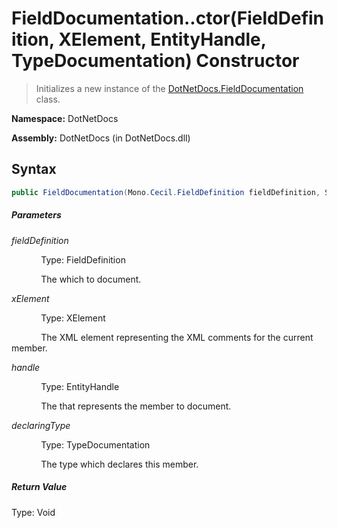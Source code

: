 # FieldDocumentation..ctor(FieldDefinition, XElement, EntityHandle, TypeDocumentation) Constructor
> Initializes a new instance of the [DotNetDocs.FieldDocumentation](/docs/DotNetDocs/FieldDocumentation.md) class.

**Namespace:** DotNetDocs

**Assembly:** DotNetDocs (in DotNetDocs.dll)
## Syntax
```csharp
public FieldDocumentation(Mono.Cecil.FieldDefinition fieldDefinition, System.Xml.Linq.XElement xElement, System.Reflection.Metadata.EntityHandle handle, DotNetDocs.TypeDocumentation declaringType);
```
##### Parameters
*fieldDefinition*

&nbsp;&nbsp;&nbsp;&nbsp;&nbsp;&nbsp;&nbsp;&nbsp;&nbsp;&nbsp;&nbsp;&nbsp;Type: FieldDefinition

&nbsp;&nbsp;&nbsp;&nbsp;&nbsp;&nbsp;&nbsp;&nbsp;&nbsp;&nbsp;&nbsp;&nbsp;The  which to document.


*xElement*

&nbsp;&nbsp;&nbsp;&nbsp;&nbsp;&nbsp;&nbsp;&nbsp;&nbsp;&nbsp;&nbsp;&nbsp;Type: XElement

&nbsp;&nbsp;&nbsp;&nbsp;&nbsp;&nbsp;&nbsp;&nbsp;&nbsp;&nbsp;&nbsp;&nbsp;The XML element representing the XML comments for the current member.


*handle*

&nbsp;&nbsp;&nbsp;&nbsp;&nbsp;&nbsp;&nbsp;&nbsp;&nbsp;&nbsp;&nbsp;&nbsp;Type: EntityHandle

&nbsp;&nbsp;&nbsp;&nbsp;&nbsp;&nbsp;&nbsp;&nbsp;&nbsp;&nbsp;&nbsp;&nbsp;The  that represents the member to document.


*declaringType*

&nbsp;&nbsp;&nbsp;&nbsp;&nbsp;&nbsp;&nbsp;&nbsp;&nbsp;&nbsp;&nbsp;&nbsp;Type: TypeDocumentation

&nbsp;&nbsp;&nbsp;&nbsp;&nbsp;&nbsp;&nbsp;&nbsp;&nbsp;&nbsp;&nbsp;&nbsp;The type which declares this member.


##### Return Value
Type: Void



